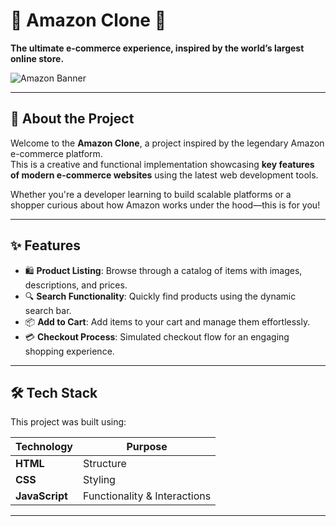 # 🌟 Amazon Clone 🛒  
**The ultimate e-commerce experience, inspired by the world’s largest online store.**

![Amazon Banner](https://www.indifi.com/blog/wp-content/uploads/2019/12/Marketing-Hacks-for-Customer-Attraction-on-Amazon.png)  

---

## 🚀 **About the Project**

Welcome to the **Amazon Clone**, a project inspired by the legendary Amazon e-commerce platform.  
This is a creative and functional implementation showcasing **key features of modern e-commerce websites** using the latest web development tools.

Whether you're a developer learning to build scalable platforms or a shopper curious about how Amazon works under the hood—this is for you!

---

## ✨ **Features**

- 🛍️ **Product Listing**: Browse through a catalog of items with images, descriptions, and prices.
- 🔍 **Search Functionality**: Quickly find products using the dynamic search bar.
- 📦 **Add to Cart**: Add items to your cart and manage them effortlessly.
- 💳 **Checkout Process**: Simulated checkout flow for an engaging shopping experience.
---

## 🛠️ **Tech Stack**

This project was built using:

| **Technology**      | **Purpose**               |
|----------------------|---------------------------|
| **HTML**             |        Structure             |
| **CSS**               |         Styling              |
| **JavaScript**      | Functionality & Interactions |

---
